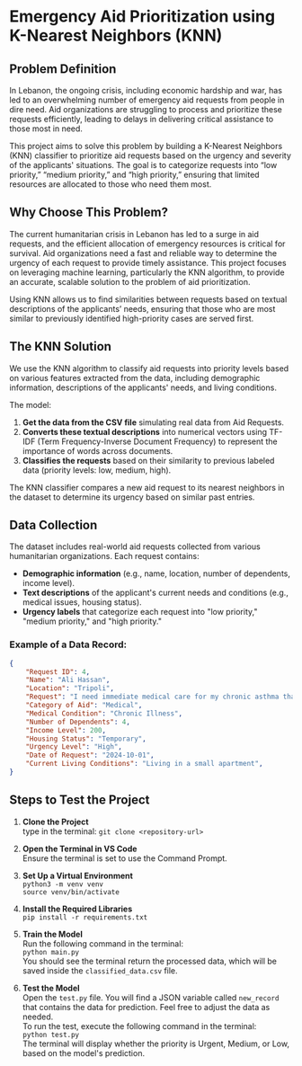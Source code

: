 # Emergency Aid Prioritization using K-Nearest Neighbors (KNN)

## Problem Definition
In Lebanon, the ongoing crisis, including economic hardship and war, has led to an overwhelming number of emergency aid requests from people in dire need. Aid organizations are struggling to process and prioritize these requests efficiently, leading to delays in delivering critical assistance to those most in need. 

This project aims to solve this problem by building a K-Nearest Neighbors (KNN) classifier to prioritize aid requests based on the urgency and severity of the applicants' situations. The goal is to categorize requests into “low priority,” “medium priority,” and “high priority,” ensuring that limited resources are allocated to those who need them most.

## Why Choose This Problem?
The current humanitarian crisis in Lebanon has led to a surge in aid requests, and the efficient allocation of emergency resources is critical for survival. Aid organizations need a fast and reliable way to determine the urgency of each request to provide timely assistance. This project focuses on leveraging machine learning, particularly the KNN algorithm, to provide an accurate, scalable solution to the problem of aid prioritization. 

Using KNN allows us to find similarities between requests based on textual descriptions of the applicants’ needs, ensuring that those who are most similar to previously identified high-priority cases are served first.

## The KNN Solution
We use the KNN algorithm to classify aid requests into priority levels based on various features extracted from the data, including demographic information, descriptions of the applicants' needs, and living conditions. 

The model:
1. **Get the data from the CSV file** simulating real data from Aid Requests.
2. **Converts these textual descriptions** into numerical vectors using TF-IDF (Term Frequency-Inverse Document Frequency) to represent the importance of words across documents.
3. **Classifies the requests** based on their similarity to previous labeled data (priority levels: low, medium, high).

The KNN classifier compares a new aid request to its nearest neighbors in the dataset to determine its urgency based on similar past entries.

## Data Collection
The dataset includes real-world aid requests collected from various humanitarian organizations. Each request contains:
- **Demographic information** (e.g., name, location, number of dependents, income level).
- **Text descriptions** of the applicant's current needs and conditions (e.g., medical issues, housing status).
- **Urgency labels** that categorize each request into "low priority," "medium priority," and "high priority."

### Example of a Data Record:
```json
{
    "Request ID": 4,
    "Name": "Ali Hassan",
    "Location": "Tripoli",
    "Request": "I need immediate medical care for my chronic asthma that flares up frequently",
    "Category of Aid": "Medical",
    "Medical Condition": "Chronic Illness",
    "Number of Dependents": 4,
    "Income Level": 200,
    "Housing Status": "Temporary",
    "Urgency Level": "High",
    "Date of Request": "2024-10-01",
    "Current Living Conditions": "Living in a small apartment",
}
```

## Steps to Test the Project

1. **Clone the Project**  
   type in the terminal:
   `git clone <repository-url>`

2. **Open the Terminal in VS Code**  
   Ensure the terminal is set to use the Command Prompt.

3. **Set Up a Virtual Environment**  
   `python3 -m venv venv`  
   `source venv/bin/activate`

4. **Install the Required Libraries**  
   `pip install -r requirements.txt`
   
6. **Train the Model**  
   Run the following command in the terminal:  
   `python main.py`  
   You should see the terminal return the processed data, which will be saved inside the `classified_data.csv` file.

7. **Test the Model**  
   Open the `test.py` file. You will find a JSON variable called `new_record` that contains the data for prediction. Feel free to adjust the data as needed.  
   To run the test, execute the following command in the terminal:  
   `python test.py`  
   The terminal will display whether the priority is Urgent, Medium, or Low, based on the model's prediction.

